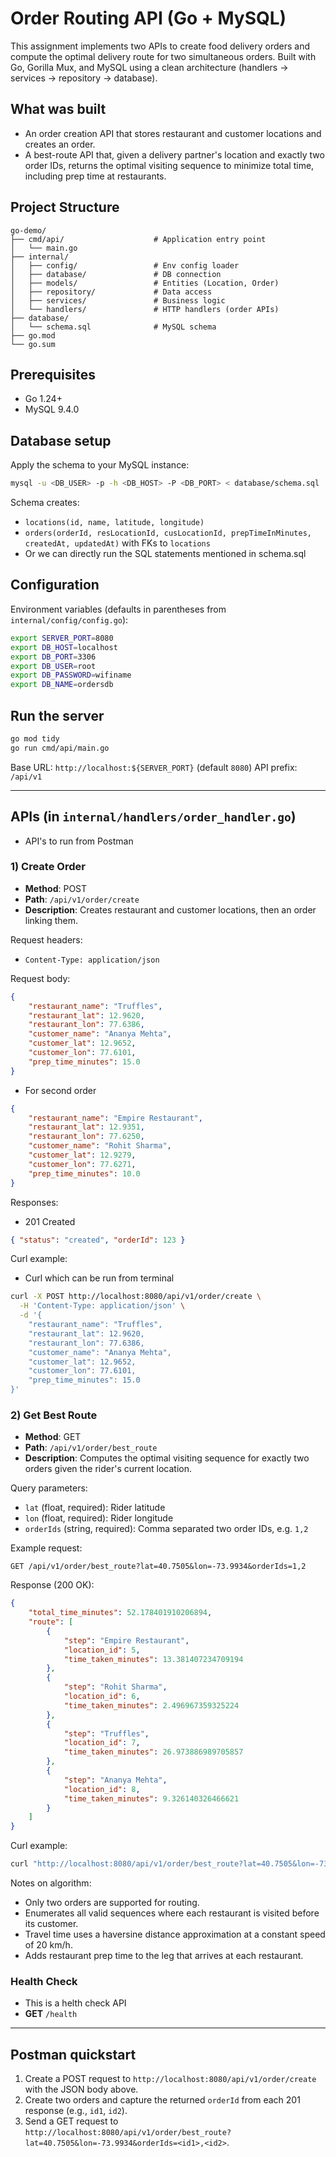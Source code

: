 # Order Routing API (Go + MySQL)

This assignment implements two APIs to create food delivery orders and compute the optimal delivery route for two simultaneous orders. Built with Go, Gorilla Mux, and MySQL using a clean architecture (handlers → services → repository → database).

## What was built

-   An order creation API that stores restaurant and customer locations and creates an order.
-   A best-route API that, given a delivery partner's location and exactly two order IDs, returns the optimal visiting sequence to minimize total time, including prep time at restaurants.

## Project Structure

```
go-demo/
├── cmd/api/                    # Application entry point
│   └── main.go
├── internal/
│   ├── config/                 # Env config loader
│   ├── database/               # DB connection
│   ├── models/                 # Entities (Location, Order)
│   ├── repository/             # Data access
│   ├── services/               # Business logic
│   └── handlers/               # HTTP handlers (order APIs)
├── database/
│   └── schema.sql              # MySQL schema
├── go.mod
└── go.sum
```

## Prerequisites

-   Go 1.24+
-   MySQL 9.4.0

## Database setup

Apply the schema to your MySQL instance:

```bash
mysql -u <DB_USER> -p -h <DB_HOST> -P <DB_PORT> < database/schema.sql
```

Schema creates:

-   `locations(id, name, latitude, longitude)`
-   `orders(orderId, resLocationId, cusLocationId, prepTimeInMinutes, createdAt, updatedAt)` with FKs to `locations`
-   Or we can directly run the SQL statements mentioned in schema.sql

## Configuration

Environment variables (defaults in parentheses from `internal/config/config.go`):

```bash
export SERVER_PORT=8080
export DB_HOST=localhost
export DB_PORT=3306
export DB_USER=root
export DB_PASSWORD=wifiname
export DB_NAME=ordersdb
```

## Run the server

```bash
go mod tidy
go run cmd/api/main.go
```

Base URL: `http://localhost:${SERVER_PORT}` (default `8080`)
API prefix: `/api/v1`

---

## APIs (in `internal/handlers/order_handler.go`)

-   API's to run from Postman

### 1) Create Order

-   **Method**: POST
-   **Path**: `/api/v1/order/create`
-   **Description**: Creates restaurant and customer locations, then an order linking them.

Request headers:

-   `Content-Type: application/json`

Request body:

```json
{
    "restaurant_name": "Truffles",
    "restaurant_lat": 12.9620,
    "restaurant_lon": 77.6386,
    "customer_name": "Ananya Mehta",
    "customer_lat": 12.9652,
    "customer_lon": 77.6101,
    "prep_time_minutes": 15.0
}
```
-  For second order
```json
{
    "restaurant_name": "Empire Restaurant",
    "restaurant_lat": 12.9351,
    "restaurant_lon": 77.6250,
    "customer_name": "Rohit Sharma",
    "customer_lat": 12.9279,
    "customer_lon": 77.6271,
    "prep_time_minutes": 10.0
}
```

Responses:

-   201 Created

```json
{ "status": "created", "orderId": 123 }
```

Curl example:

-   Curl which can be run from terminal

```bash
curl -X POST http://localhost:8080/api/v1/order/create \
  -H 'Content-Type: application/json' \
  -d '{
    "restaurant_name": "Truffles",
    "restaurant_lat": 12.9620,
    "restaurant_lon": 77.6386,
    "customer_name": "Ananya Mehta",
    "customer_lat": 12.9652,
    "customer_lon": 77.6101,
    "prep_time_minutes": 15.0
}'
```

### 2) Get Best Route

-   **Method**: GET
-   **Path**: `/api/v1/order/best_route`
-   **Description**: Computes the optimal visiting sequence for exactly two orders given the rider's current location.

Query parameters:

-   `lat` (float, required): Rider latitude
-   `lon` (float, required): Rider longitude
-   `orderIds` (string, required): Comma separated two order IDs, e.g. `1,2`

Example request:

```
GET /api/v1/order/best_route?lat=40.7505&lon=-73.9934&orderIds=1,2
```

Response (200 OK):

```json
{
    "total_time_minutes": 52.178401910206894,
    "route": [
        {
            "step": "Empire Restaurant",
            "location_id": 5,
            "time_taken_minutes": 13.381407234709194
        },
        {
            "step": "Rohit Sharma",
            "location_id": 6,
            "time_taken_minutes": 2.496967359325224
        },
        {
            "step": "Truffles",
            "location_id": 7,
            "time_taken_minutes": 26.973886989705857
        },
        {
            "step": "Ananya Mehta",
            "location_id": 8,
            "time_taken_minutes": 9.326140326466621
        }
    ]
}
```

Curl example:

```bash
curl "http://localhost:8080/api/v1/order/best_route?lat=40.7505&lon=-73.9934&orderIds=1,2"
```

Notes on algorithm:

-   Only two orders are supported for routing.
-   Enumerates all valid sequences where each restaurant is visited before its customer.
-   Travel time uses a haversine distance approximation at a constant speed of 20 km/h.
-   Adds restaurant prep time to the leg that arrives at each restaurant.

### Health Check

-   This is a helth check API
-   **GET** `/health`

---

## Postman quickstart

1. Create a POST request to `http://localhost:8080/api/v1/order/create` with the JSON body above.
2. Create two orders and capture the returned `orderId` from each 201 response (e.g., `id1`, `id2`).
3. Send a GET request to `http://localhost:8080/api/v1/order/best_route?lat=40.7505&lon=-73.9934&orderIds=<id1>,<id2>`.
